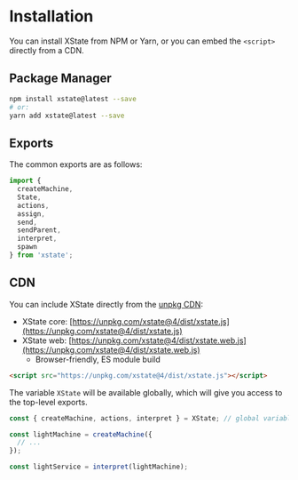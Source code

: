 # Installation

You can install XState from NPM or Yarn, or you can embed the `<script>` directly from a CDN.

## Package Manager

```bash
npm install xstate@latest --save
# or:
yarn add xstate@latest --save
```

## Exports

The common exports are as follows:

```js {2-9}
import {
  createMachine,
  State,
  actions,
  assign,
  send,
  sendParent,
  interpret,
  spawn
} from 'xstate';
```

## CDN

You can include XState directly from the [unpkg CDN](https://unpkg.com/xstate@4/dist/):

- XState core: [https://unpkg.com/xstate@4/dist/xstate.js](https://unpkg.com/xstate@4/dist/xstate.js)
- XState web: [https://unpkg.com/xstate@4/dist/xstate.web.js](https://unpkg.com/xstate@4/dist/xstate.web.js)
  - Browser-friendly, ES module build

```html
<script src="https://unpkg.com/xstate@4/dist/xstate.js"></script>
```

The variable `XState` will be available globally, which will give you access to the top-level exports.

```js
const { createMachine, actions, interpret } = XState; // global variable: window.XState

const lightMachine = createMachine({
  // ...
});

const lightService = interpret(lightMachine);
```
